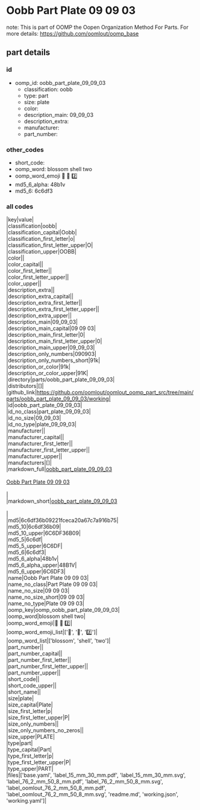 # Oobb Part Plate 09 09 03  

note: This is part of OOMP the Oopen Organization Method For Parts. For more details: https://github.com/oomlout/oomp_base

##  part details





### id
* oomp_id: oobb_part_plate_09_09_03
  * classification: oobb
  * type: part
  * size: plate
  * color: 
  * description_main: 09_09_03
  * description_extra: 
  * manufacturer: 
  * part_number: 

### other_codes
* short_code: 
* oomp_word: blossom shell two
* oomp_word_emoji :blossom: :shell: :two:
* md5_6_alpha: 48b1v
* md5_6: 6c6df3

### all codes 
|key|value|  
|classification|oobb|  
|classification_capital|Oobb|  
|classification_first_letter|o|  
|classification_first_letter_upper|O|  
|classification_upper|OOBB|  
|color||  
|color_capital||  
|color_first_letter||  
|color_first_letter_upper||  
|color_upper||  
|description_extra||  
|description_extra_capital||  
|description_extra_first_letter||  
|description_extra_first_letter_upper||  
|description_extra_upper||  
|description_main|09_09_03|  
|description_main_capital|09 09 03|  
|description_main_first_letter|0|  
|description_main_first_letter_upper|0|  
|description_main_upper|09_09_03|  
|description_only_numbers|090903|  
|description_only_numbers_short|91k|  
|description_or_color|91k|  
|description_or_color_upper|91K|  
|directory|parts/oobb_part_plate_09_09_03|  
|distributors|[]|  
|github_link|https://github.com/oomlout/oomlout_oomp_part_src/tree/main/parts/oobb_part_plate_09_09_03/working|  
|id|oobb_part_plate_09_09_03|  
|id_no_class|part_plate_09_09_03|  
|id_no_size|09_09_03|  
|id_no_type|plate_09_09_03|  
|manufacturer||  
|manufacturer_capital||  
|manufacturer_first_letter||  
|manufacturer_first_letter_upper||  
|manufacturer_upper||  
|manufacturers|[]|  
|markdown_full|[oobb_part_plate_09_09_03](https://github.com/oomlout/oomlout_oomp_part_src/tree/main/parts/oobb_part_plate_09_09_03/working)<br>[](https://github.com/oomlout/oomlout_oomp_part_src/tree/main/parts/oobb_part_plate_09_09_03/working)<br>[Oobb Part Plate 09 09 03](https://github.com/oomlout/oomlout_oomp_part_src/tree/main/parts/oobb_part_plate_09_09_03/working)<br><br>|  
|markdown_short|[oobb_part_plate_09_09_03](https://github.com/oomlout/oomlout_oomp_part_src/tree/main/parts/oobb_part_plate_09_09_03/working)<br><br>|  
|md5|6c6df36b09221fceca20a67c7a916b75|  
|md5_10|6c6df36b09|  
|md5_10_upper|6C6DF36B09|  
|md5_5|6c6df|  
|md5_5_upper|6C6DF|  
|md5_6|6c6df3|  
|md5_6_alpha|48b1v|  
|md5_6_alpha_upper|48B1V|  
|md5_6_upper|6C6DF3|  
|name|Oobb Part Plate 09 09 03|  
|name_no_class|Part Plate 09 09 03|  
|name_no_size|09 09 03|  
|name_no_size_short|09 09 03|  
|name_no_type|Plate 09 09 03|  
|oomp_key|oomp_oobb_part_plate_09_09_03|  
|oomp_word|blossom shell two|  
|oomp_word_emoji|:blossom: :shell: :two:|  
|oomp_word_emoji_list|[':blossom:', ':shell:', ':two:']|  
|oomp_word_list|['blossom', 'shell', 'two']|  
|part_number||  
|part_number_capital||  
|part_number_first_letter||  
|part_number_first_letter_upper||  
|part_number_upper||  
|short_code||  
|short_code_upper||  
|short_name||  
|size|plate|  
|size_capital|Plate|  
|size_first_letter|p|  
|size_first_letter_upper|P|  
|size_only_numbers||  
|size_only_numbers_no_zeros||  
|size_upper|PLATE|  
|type|part|  
|type_capital|Part|  
|type_first_letter|p|  
|type_first_letter_upper|P|  
|type_upper|PART|  
|files|['base.yaml', 'label_15_mm_30_mm.pdf', 'label_15_mm_30_mm.svg', 'label_76_2_mm_50_8_mm.pdf', 'label_76_2_mm_50_8_mm.svg', 'label_oomlout_76_2_mm_50_8_mm.pdf', 'label_oomlout_76_2_mm_50_8_mm.svg', 'readme.md', 'working.json', 'working.yaml']|  
